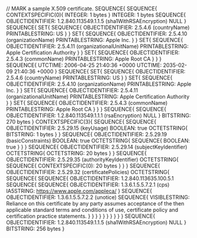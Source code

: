 // MARK a sample X.509 certificate.
SEQUENCE{
        SEQUENCE{
            CONTEXTSPECIFIC(0){
                INTEGER: 1 bytes
            }
            INTEGER: 1 bytes
            SEQUENCE{
                OBJECTIDENTIFIER: 1.2.840.113549.1.1.5 (sha1WithRSAEncryption)
                NULL
            }
            SEQUENCE{
                SET{
                    SEQUENCE{
                        OBJECTIDENTIFIER: 2.5.4.6 (countryName)
                        PRINTABLESTRING: US
                    }
                }
                SET{
                    SEQUENCE{
                        OBJECTIDENTIFIER: 2.5.4.10 (organizationName)
                        PRINTABLESTRING: Apple Inc.
                    }
                }
                SET{
                    SEQUENCE{
                        OBJECTIDENTIFIER: 2.5.4.11 (organizationalUnitName)
                        PRINTABLESTRING: Apple Certification Authority
                    }
                }
                SET{
                    SEQUENCE{
                        OBJECTIDENTIFIER: 2.5.4.3 (commonName)
                        PRINTABLESTRING: Apple Root CA
                    }
                }
            }
            SEQUENCE{
                UTCTIME: 2006-04-25 21:40:36 +0000
                UTCTIME: 2035-02-09 21:40:36 +0000
            }
            SEQUENCE{
                SET{
                    SEQUENCE{
                        OBJECTIDENTIFIER: 2.5.4.6 (countryName)
                        PRINTABLESTRING: US
                    }
                }
                SET{
                    SEQUENCE{
                        OBJECTIDENTIFIER: 2.5.4.10 (organizationName)
                        PRINTABLESTRING: Apple Inc.
                    }
                }
                SET{
                    SEQUENCE{
                        OBJECTIDENTIFIER: 2.5.4.11 (organizationalUnitName)
                        PRINTABLESTRING: Apple Certification Authority
                    }
                }
                SET{
                    SEQUENCE{
                        OBJECTIDENTIFIER: 2.5.4.3 (commonName)
                        PRINTABLESTRING: Apple Root CA
                    }
                }
            }
            SEQUENCE{
                SEQUENCE{
                    OBJECTIDENTIFIER: 1.2.840.113549.1.1.1 (rsaEncryption)
                    NULL
                }
                BITSTRING: 270 bytes
            }
            CONTEXTSPECIFIC(3){
                SEQUENCE{
                    SEQUENCE{
                        OBJECTIDENTIFIER: 2.5.29.15 (keyUsage)
                        BOOLEAN: true
                        OCTETSTRING{
                            BITSTRING: 1 bytes
                        }
                    }
                    SEQUENCE{
                        OBJECTIDENTIFIER: 2.5.29.19 (basicConstraints)
                        BOOLEAN: true
                        OCTETSTRING{
                            SEQUENCE{
                                BOOLEAN: true
                            }
                        }
                    }
                    SEQUENCE{
                        OBJECTIDENTIFIER: 2.5.29.14 (subjectKeyIdentifier)
                        OCTETSTRING{
                            OCTETSTRING: 20 bytes
                        }
                    }
                    SEQUENCE{
                        OBJECTIDENTIFIER: 2.5.29.35 (authorityKeyIdentifier)
                        OCTETSTRING{
                            SEQUENCE{
                                CONTEXTSPECIFIC(0): 20 bytes
                            }
                        }
                    }
                    SEQUENCE{
                        OBJECTIDENTIFIER: 2.5.29.32 (certificatePolicies)
                        OCTETSTRING{
                            SEQUENCE{
                                SEQUENCE{
                                    OBJECTIDENTIFIER: 1.2.840.113635.100.5.1
                                    SEQUENCE{
                                        SEQUENCE{
                                            OBJECTIDENTIFIER: 1.3.6.1.5.5.7.2.1 (cps)
                                            IA5STRING: https://www.apple.com/appleca/
                                        }
                                        SEQUENCE{
                                            OBJECTIDENTIFIER: 1.3.6.1.5.5.7.2.2 (unotice)
                                            SEQUENCE{
                                                VISIBLESTRING: Reliance on this certificate by any party assumes acceptance of the then applicable standard terms and conditions of use, certificate policy and certification practice statements.
                                            }
                                        }
                                    }
                                }
                            }
                        }
                    }
                }
            }
        }
        SEQUENCE{
            OBJECTIDENTIFIER: 1.2.840.113549.1.1.5 (sha1WithRSAEncryption)
            NULL
        }
        BITSTRING: 256 bytes
    }
